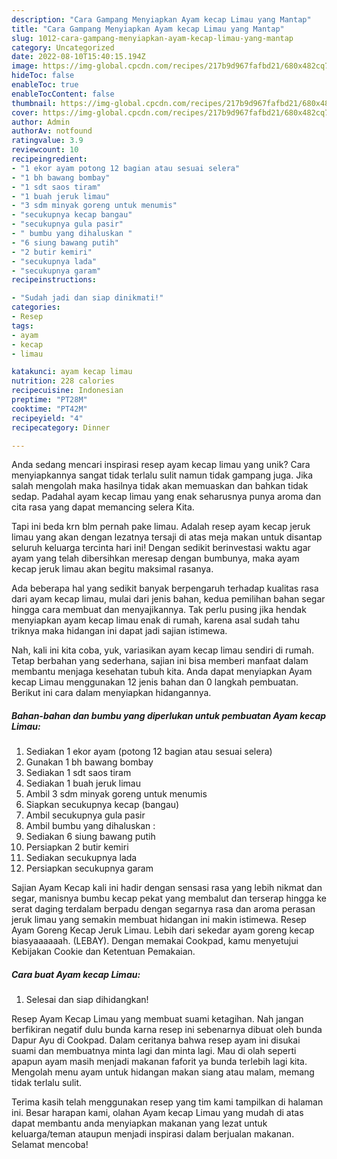 ```yaml
---
description: "Cara Gampang Menyiapkan Ayam kecap Limau yang Mantap"
title: "Cara Gampang Menyiapkan Ayam kecap Limau yang Mantap"
slug: 1012-cara-gampang-menyiapkan-ayam-kecap-limau-yang-mantap
category: Uncategorized
date: 2022-08-10T15:40:15.194Z
image: https://img-global.cpcdn.com/recipes/217b9d967fafbd21/680x482cq70/ayam-kecap-limau-foto-resep-utama.jpg
hideToc: false
enableToc: true
enableTocContent: false
thumbnail: https://img-global.cpcdn.com/recipes/217b9d967fafbd21/680x482cq70/ayam-kecap-limau-foto-resep-utama.jpg
cover: https://img-global.cpcdn.com/recipes/217b9d967fafbd21/680x482cq70/ayam-kecap-limau-foto-resep-utama.jpg
author: Admin
authorAv: notfound
ratingvalue: 3.9
reviewcount: 10
recipeingredient:
- "1 ekor ayam potong 12 bagian atau sesuai selera"
- "1 bh bawang bombay"
- "1 sdt saos tiram"
- "1 buah jeruk limau"
- "3 sdm minyak goreng untuk menumis"
- "secukupnya kecap bangau"
- "secukupnya gula pasir"
- " bumbu yang dihaluskan "
- "6 siung bawang putih"
- "2 butir kemiri"
- "secukupnya lada"
- "secukupnya garam"
recipeinstructions:

- "Sudah jadi dan siap dinikmati!"
categories:
- Resep
tags:
- ayam
- kecap
- limau

katakunci: ayam kecap limau 
nutrition: 228 calories
recipecuisine: Indonesian
preptime: "PT28M"
cooktime: "PT42M"
recipeyield: "4"
recipecategory: Dinner

---
```





Anda sedang mencari inspirasi resep ayam kecap limau yang unik? Cara menyiapkannya sangat tidak terlalu sulit namun tidak gampang juga. Jika salah mengolah maka hasilnya tidak akan memuaskan dan bahkan tidak sedap. Padahal ayam kecap limau yang enak seharusnya punya aroma dan cita rasa yang dapat memancing selera Kita.





Tapi ini beda krn blm pernah pake limau. Adalah resep ayam kecap jeruk limau yang akan dengan lezatnya tersaji di atas meja makan untuk disantap seluruh keluarga tercinta hari ini! Dengan sedikit berinvestasi waktu agar ayam yang telah dibersihkan meresap dengan bumbunya, maka ayam kecap jeruk limau akan begitu maksimal rasanya.

Ada beberapa hal yang sedikit banyak berpengaruh terhadap kualitas rasa dari ayam kecap limau, mulai dari jenis bahan, kedua pemilihan bahan segar hingga cara membuat dan menyajikannya. Tak perlu pusing jika hendak menyiapkan ayam kecap limau enak di rumah, karena asal sudah tahu triknya maka hidangan ini dapat jadi sajian istimewa.






Nah, kali ini kita coba, yuk, variasikan ayam kecap limau sendiri di rumah. Tetap berbahan yang sederhana, sajian ini bisa memberi manfaat dalam membantu menjaga kesehatan tubuh kita. Anda dapat menyiapkan Ayam kecap Limau menggunakan 12 jenis bahan dan 0 langkah pembuatan. Berikut ini cara dalam menyiapkan hidangannya.

<!--inarticleads1-->

##### Bahan-bahan dan bumbu yang diperlukan untuk pembuatan Ayam kecap Limau:

1. Sediakan 1 ekor ayam (potong 12 bagian atau sesuai selera)
1. Gunakan 1 bh bawang bombay
1. Sediakan 1 sdt saos tiram
1. Sediakan 1 buah jeruk limau
1. Ambil 3 sdm minyak goreng untuk menumis
1. Siapkan secukupnya kecap (bangau)
1. Ambil secukupnya gula pasir
1. Ambil  bumbu yang dihaluskan :
1. Sediakan 6 siung bawang putih
1. Persiapkan 2 butir kemiri
1. Sediakan secukupnya lada
1. Persiapkan secukupnya garam


Sajian Ayam Kecap kali ini hadir dengan sensasi rasa yang lebih nikmat dan segar, manisnya bumbu kecap pekat yang membalut dan terserap hingga ke serat daging terdalam berpadu dengan segarnya rasa dan aroma perasan jeruk limau yang semakin membuat hidangan ini makin istimewa. Resep Ayam Goreng Kecap Jeruk Limau. Lebih dari sekedar ayam goreng kecap biasyaaaaaah. (LEBAY). Dengan memakai Cookpad, kamu menyetujui Kebijakan Cookie dan Ketentuan Pemakaian. 

<!--inarticleads2-->

##### Cara buat Ayam kecap Limau:


1. Selesai dan siap dihidangkan!

Resep Ayam Kecap Limau yang membuat suami ketagihan. Nah jangan berfikiran negatif dulu bunda karna resep ini sebenarnya dibuat oleh bunda Dapur Ayu di Cookpad. Dalam ceritanya bahwa resep ayam ini disukai suami dan membuatnya minta lagi dan minta lagi. Mau di olah seperti apapun ayam masih menjadi makanan faforit ya bunda terlebih lagi kita. Mengolah menu ayam untuk hidangan makan siang atau malam, memang tidak terlalu sulit. 

Terima kasih telah menggunakan resep yang tim kami tampilkan di halaman ini. Besar harapan kami, olahan Ayam kecap Limau yang mudah di atas dapat membantu anda menyiapkan makanan yang lezat untuk keluarga/teman ataupun menjadi inspirasi dalam berjualan makanan. Selamat mencoba!
